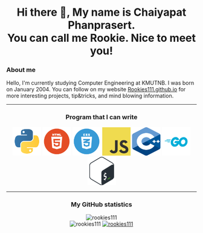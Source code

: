 <h1 align="center">Hi there 👋, My name is Chaiyapat Phanprasert.<br>You can call me Rookie. Nice to meet you!</h1>
<h3>About me</h3>
<p>Hello, I'm currently studying Computer Engineering at KMUTNB. I was born on January 2004. You can follow on my website <a href="https://rookies111.github.io/" target="_blank">Rookies111.github.io</a> for more interesting projects, tip&tricks, and mind blowing information.</p>

<!--
**Rookies111/Rookies111** is a ✨ _special_ ✨ repository because its `README.md` (this file) appears on your GitHub profile.

Here are some ideas to get you started:

- 🔭 I’m currently working on ...
- 🌱 I’m currently learning ...
- 👯 I’m looking to collaborate on ...
- 🤔 I’m looking for help with ...
- 💬 Ask me about ...
- 📫 How to reach me: ...
- 😄 Pronouns: ...
- ⚡ Fun fact: ...
-->

<hr>
<h3 align="center">Program that I can write</h3>
<div align="center">
    <img src="Program_Logo/python_logo.png" width=75px height=75px>
    <img src="Program_Logo/html_logo.png" width=75px height=75px>
    <img src="Program_Logo/css_logo.png" width=75px height=75px>
    <img src="Program_Logo/javascript_logo.png" width=75px height=75px>
    <img src="Program_Logo/C++_logo.png" width=75px height=75px>
    <img src="Program_Logo/Go-Logo.png" width=75px height=75px>
    <img src="Program_Logo/Bash_Logo.png" width=75px height=75px>
</div>

<hr>
<h3 align="center">My GitHub statistics</h3>
<div align="center">
    <img src="https://github-readme-stats.vercel.app/api/top-langs?username=rookies111&show_icons=true&theme=dark&locale=en&layout=compact" alt="rookies111"><br>
    <img src="https://github-readme-stats.vercel.app/api?username=rookies111&show_icons=true&theme=dark&bg_color=000000&locale=en" alt="rookies111" />
    <a href="https://github.com/ryo-ma/github-profile-trophy">
        <img src="https://github-profile-trophy.vercel.app/?username=rookies111&theme=onedark" alt="rookies111" />
    </a>
</div>
